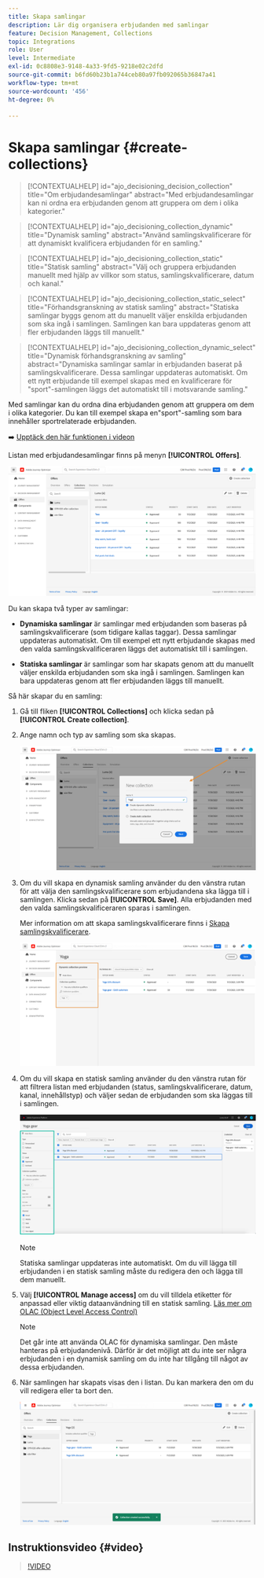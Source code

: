 ```yaml
---
title: Skapa samlingar
description: Lär dig organisera erbjudanden med samlingar
feature: Decision Management, Collections
topic: Integrations
role: User
level: Intermediate
exl-id: 0c8808e3-9148-4a33-9fd5-9218e02c2dfd
source-git-commit: b6fd60b23b1a744ceb80a97fb092065b36847a41
workflow-type: tm+mt
source-wordcount: '456'
ht-degree: 0%

---
```


# Skapa samlingar {#create-collections}

>[!CONTEXTUALHELP]
>id="ajo_decisioning_decision_collection"
>title="Om erbjudandesamlingar"
>abstract="Med erbjudandesamlingar kan ni ordna era erbjudanden genom att gruppera om dem i olika kategorier."

>[!CONTEXTUALHELP]
>id="ajo_decisioning_collection_dynamic"
>title="Dynamisk samling"
>abstract="Använd samlingskvalificerare för att dynamiskt kvalificera erbjudanden för en samling."

>[!CONTEXTUALHELP]
>id="ajo_decisioning_collection_static"
>title="Statisk samling"
>abstract="Välj och gruppera erbjudanden manuellt med hjälp av villkor som status, samlingskvalificerare, datum och kanal."

>[!CONTEXTUALHELP]
>id="ajo_decisioning_collection_static_select"
>title="Förhandsgranskning av statisk samling"
>abstract="Statiska samlingar byggs genom att du manuellt väljer enskilda erbjudanden som ska ingå i samlingen. Samlingen kan bara uppdateras genom att fler erbjudanden läggs till manuellt."

>[!CONTEXTUALHELP]
>id="ajo_decisioning_collection_dynamic_select"
>title="Dynamisk förhandsgranskning av samling"
>abstract="Dynamiska samlingar samlar in erbjudanden baserat på samlingskvalificerare. Dessa samlingar uppdateras automatiskt. Om ett nytt erbjudande till exempel skapas med en kvalificerare för &quot;sport&quot;-samlingen läggs det automatiskt till i motsvarande samling."

Med samlingar kan du ordna dina erbjudanden genom att gruppera om dem i olika kategorier. Du kan till exempel skapa en&quot;sport&quot;-samling som bara innehåller sportrelaterade erbjudanden.

➡️ [Upptäck den här funktionen i videon](#video)

Listan med erbjudandesamlingar finns på menyn **[!UICONTROL Offers]**.

![](../assets/collections_list.png)

Du kan skapa två typer av samlingar:

* **Dynamiska samlingar** är samlingar med erbjudanden som baseras på samlingskvalificerare (som tidigare kallas taggar). Dessa samlingar uppdateras automatiskt. Om till exempel ett nytt erbjudande skapas med den valda samlingskvalificeraren läggs det automatiskt till i samlingen.

* **Statiska samlingar** är samlingar som har skapats genom att du manuellt väljer enskilda erbjudanden som ska ingå i samlingen. Samlingen kan bara uppdateras genom att fler erbjudanden läggs till manuellt.

Så här skapar du en samling:

1. Gå till fliken **[!UICONTROL Collections]** och klicka sedan på **[!UICONTROL Create collection]**.

1. Ange namn och typ av samling som ska skapas.

   ![](../assets/collection_create.png)

1. Om du vill skapa en dynamisk samling använder du den vänstra rutan för att välja den samlingskvalificerare som erbjudandena ska lägga till i samlingen. Klicka sedan på **[!UICONTROL Save]**. Alla erbjudanden med den valda samlingskvalificeraren sparas i samlingen.

   Mer information om att skapa samlingskvalificerare finns i [Skapa samlingskvalificerare](../offer-library/creating-tags.md).

   ![](../assets/dynamic_collection.png)

1. Om du vill skapa en statisk samling använder du den vänstra rutan för att filtrera listan med erbjudanden (status, samlingskvalificerare, datum, kanal, innehållstyp) och väljer sedan de erbjudanden som ska läggas till i samlingen.

   ![](../assets/static_collection.png)

   >[!NOTE]
   >
   >Statiska samlingar uppdateras inte automatiskt. Om du vill lägga till erbjudanden i en statisk samling måste du redigera den och lägga till dem manuellt.

1. Välj **[!UICONTROL Manage access]** om du vill tilldela etiketter för anpassad eller viktig dataanvändning till en statisk samling. [Läs mer om OLAC (Object Level Access Control)](../../administration/object-based-access.md)

   >[!NOTE]
   >
   >Det går inte att använda OLAC för dynamiska samlingar. Den måste hanteras på erbjudandenivå. Därför är det möjligt att du inte ser några erbjudanden i en dynamisk samling om du inte har tillgång till något av dessa erbjudanden.

1. När samlingen har skapats visas den i listan. Du kan markera den om du vill redigera eller ta bort den.

   ![](../assets/collection_created.png)

## Instruktionsvideo {#video}

>[!VIDEO](https://video.tv.adobe.com/v/329376?quality=12)


